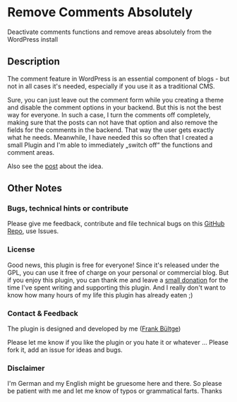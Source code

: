 # Remove Comments Absolutely
Deactivate comments functions and remove areas absolutely from the WordPress install

## Description
The comment feature in WordPress is an essential component of blogs - but not in all cases it's needed, 
especially if you use it as a traditional CMS.

Sure, you can just leave out the comment form while you creating a theme and disable the comment options 
in your backend. But this is not the best way for everyone. In such a case, I turn the comments off completely, 
making sure that the posts can not have that option and also remove the fields for the comments in the backend. 
That way the user gets exactly what he needs. Meanwhile, I have needed this so often that I created a small 
Plugin and I'm able to immediately „switch off“ the functions and comment areas. 

Also see the [post](http://wpengineer.com/2230/removing-comments-absolutely-wordpress/) 
about the idea.


## Other Notes
### Bugs, technical hints or contribute
Please give me feedback, contribute and file technical bugs on this 
[GitHub Repo](https://github.com/bueltge/Remove-Comments-Absolutely/issues), use Issues.

### License
Good news, this plugin is free for everyone! Since it's released under the GPL, 
you can use it free of charge on your personal or commercial blog. But if you enjoy this plugin, 
you can thank me and leave a 
[small donation](https://www.paypal.com/cgi-bin/webscr?cmd=_s-xclick&hosted_button_id=6069955 "Paypal Donate link") 
for the time I've spent writing and supporting this plugin. 
And I really don't want to know how many hours of my life this plugin has already eaten ;)

### Contact & Feedback
The plugin is designed and developed by me ([Frank Bültge](http://bueltge.de))

Please let me know if you like the plugin or you hate it or whatever ... 
Please fork it, add an issue for ideas and bugs.

### Disclaimer
I'm German and my English might be gruesome here and there. 
So please be patient with me and let me know of typos or grammatical farts. Thanks
